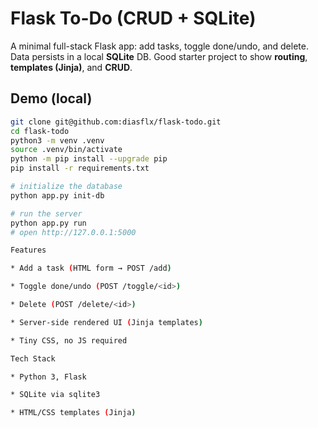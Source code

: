 # Flask To-Do (CRUD + SQLite)

A minimal full-stack Flask app: add tasks, toggle done/undo, and delete. Data persists in a local **SQLite** DB. Good starter project to show **routing**, **templates (Jinja)**, and **CRUD**.

## Demo (local)
```bash
git clone git@github.com:diasflx/flask-todo.git
cd flask-todo
python3 -m venv .venv
source .venv/bin/activate
python -m pip install --upgrade pip
pip install -r requirements.txt

# initialize the database
python app.py init-db

# run the server
python app.py run
# open http://127.0.0.1:5000

Features

* Add a task (HTML form → POST /add)

* Toggle done/undo (POST /toggle/<id>)

* Delete (POST /delete/<id>)

* Server-side rendered UI (Jinja templates)

* Tiny CSS, no JS required

Tech Stack

* Python 3, Flask

* SQLite via sqlite3

* HTML/CSS templates (Jinja)
